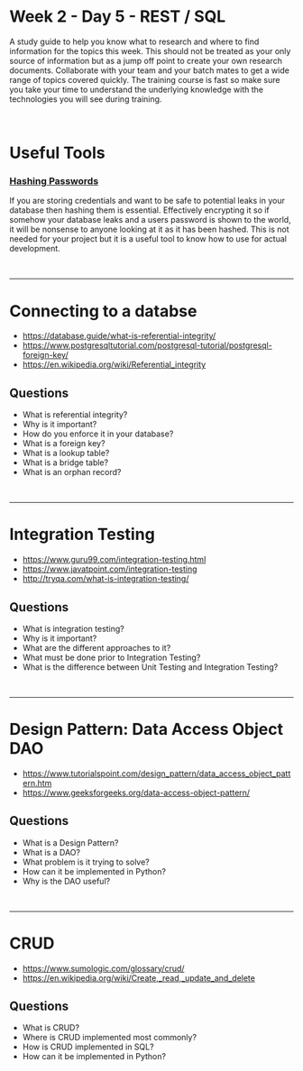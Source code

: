 # Week 2 - Day 5 - REST / SQL
A study guide to help you know what to research and where to find information for the topics this week. This should not be treated as your only source of information but as a jump off point to create your own research documents. Collaborate with your team and your batch mates to get a wide range of topics covered quickly. The training course is fast so make sure you take your time to understand the underlying knowledge with the technologies you will see during training.

<br>

# Useful Tools

### [Hashing Passwords](https://www.youtube.com/watch?v=FvstbO787Qo)

If you are storing credentials and want to be safe to potential leaks in your database then hashing them is essential. Effectively encrypting it so if somehow your database leaks and a users password is shown to the world, it will be nonsense to anyone looking at it as it has been hashed. This is not needed for your project but it is a useful tool to know how to use for actual development.

<br>

---

# Connecting to a databse
- https://database.guide/what-is-referential-integrity/
- https://www.postgresqltutorial.com/postgresql-tutorial/postgresql-foreign-key/
- https://en.wikipedia.org/wiki/Referential_integrity

## Questions
- What is referential integrity?
- Why is it important?
- How do you enforce it in your database?
- What is a foreign key?
- What is a lookup table?
- What is a bridge table?
- What is an orphan record?

<br>

---
# Integration Testing
- https://www.guru99.com/integration-testing.html
- https://www.javatpoint.com/integration-testing
- http://tryqa.com/what-is-integration-testing/

## Questions
- What is integration testing?
- Why is it important?
- What are the different approaches to it?
- What must be done prior to Integration Testing?
- What is the difference between Unit Testing and Integration Testing?

<br>

---

# Design Pattern: Data Access Object DAO
- https://www.tutorialspoint.com/design_pattern/data_access_object_pattern.htm
- https://www.geeksforgeeks.org/data-access-object-pattern/

## Questions
- What is a Design Pattern?
- What is a DAO?
- What problem is it trying to solve?
- How can it be implemented in Python?
- Why is the DAO useful?

<br>

---

# CRUD
- https://www.sumologic.com/glossary/crud/
- https://en.wikipedia.org/wiki/Create,_read,_update_and_delete

## Questions
- What is CRUD?
- Where is CRUD implemented most commonly?
- How is CRUD implemented in SQL?
- How can it be implemented in Python?

<br>